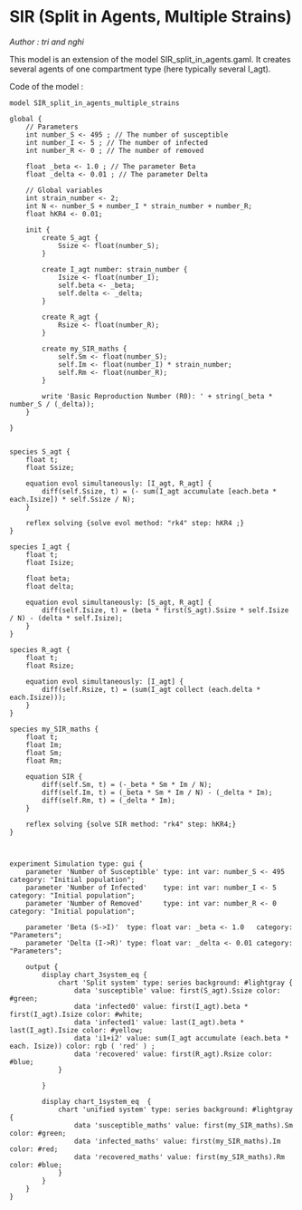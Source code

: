 [//]: # (keyword|operator_diff)
[//]: # (keyword|operator_sum)
[//]: # (keyword|operator_accumulate)
[//]: # (keyword|operator_last)
[//]: # (keyword|statement_equation)
[//]: # (keyword|statement_\=)
[//]: # (keyword|statement_solve)
[//]: # (keyword|constant_#lightgray)
[//]: # (keyword|concept_equation)
[//]: # (keyword|concept_math)
# SIR (Split in Agents, Multiple Strains)


_Author : tri and nghi_

This model is an extension of the model SIR_split_in_agents.gaml. It creates several agents of one compartment type (here typically several I_agt).


Code of the model : 

```
model SIR_split_in_agents_multiple_strains

global {
	// Parameters
	int number_S <- 495 ; // The number of susceptible
	int number_I <- 5 ; // The number of infected
	int number_R <- 0 ; // The number of removed 

	float _beta <- 1.0 ; // The parameter Beta
	float _delta <- 0.01 ; // The parameter Delta
	
	// Global variables
	int strain_number <- 2;
	int N <- number_S + number_I * strain_number + number_R;	
	float hKR4 <- 0.01;
	
	init {
		create S_agt {
			Ssize <- float(number_S);
		}

		create I_agt number: strain_number {
			Isize <- float(number_I);
			self.beta <- _beta; 
			self.delta <- _delta; 
		}

		create R_agt {
			Rsize <- float(number_R);
		}

		create my_SIR_maths {
			self.Sm <- float(number_S);
			self.Im <- float(number_I) * strain_number;
			self.Rm <- float(number_R);
		}

		write 'Basic Reproduction Number (R0): ' + string(_beta * number_S / (_delta));
	}

}


species S_agt {
	float t;		
	float Ssize;
	
	equation evol simultaneously: [I_agt, R_agt] {
		diff(self.Ssize, t) = (- sum(I_agt accumulate [each.beta * each.Isize]) * self.Ssize / N);
	}

	reflex solving {solve evol method: "rk4" step: hKR4 ;}
}

species I_agt {
	float t;		
	float Isize;
	 
	float beta;
	float delta;
	
	equation evol simultaneously: [S_agt, R_agt] {
		diff(self.Isize, t) = (beta * first(S_agt).Ssize * self.Isize / N) - (delta * self.Isize);
	}
}

species R_agt {
	float t;		
	float Rsize;

	equation evol simultaneously: [I_agt] {
		diff(self.Rsize, t) = (sum(I_agt collect (each.delta * each.Isize)));
	}
}

species my_SIR_maths {
	float t;
	float Im;
	float Sm;
	float Rm;
	
	equation SIR {
		diff(self.Sm, t) = (-_beta * Sm * Im / N);
		diff(self.Im, t) = (_beta * Sm * Im / N) - (_delta * Im);
		diff(self.Rm, t) = (_delta * Im);
	}

	reflex solving {solve SIR method: "rk4" step: hKR4;}
}



experiment Simulation type: gui {
	parameter 'Number of Susceptible' type: int var: number_S <- 495 category: "Initial population"; 
	parameter 'Number of Infected'    type: int var: number_I <- 5   category: "Initial population";
	parameter 'Number of Removed'     type: int var: number_R <- 0   category: "Initial population";

	parameter 'Beta (S->I)'  type: float var: _beta <- 1.0   category: "Parameters";
	parameter 'Delta (I->R)' type: float var: _delta <- 0.01 category: "Parameters";	
	
	output {
		display chart_3system_eq {
			chart 'Split system' type: series background: #lightgray {
				data 'susceptible' value: first(S_agt).Ssize color: #green;
				data 'infected0' value: first(I_agt).beta * first(I_agt).Isize color: #white;
				data 'infected1' value: last(I_agt).beta * last(I_agt).Isize color: #yellow;
				data 'i1+i2' value: sum(I_agt accumulate (each.beta * each. Isize)) color: rgb ( 'red' ) ;				
				data 'recovered' value: first(R_agt).Rsize color: #blue;
			}

		}

		display chart_1system_eq  {
			chart 'unified system' type: series background: #lightgray {
				data 'susceptible_maths' value: first(my_SIR_maths).Sm color: #green;
				data 'infected_maths' value: first(my_SIR_maths).Im color: #red;
				data 'recovered_maths' value: first(my_SIR_maths).Rm color: #blue;
			}
		}
	}
}


```
